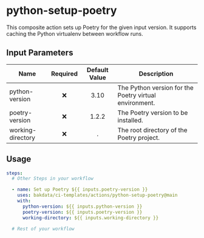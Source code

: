# python-setup-poetry

This composite action sets up Poetry for the given input version. It supports caching the Python virtualenv between workflow runs.

## Input Parameters

| Name              | Required | Default Value | Description                                            |
| ----------------- | :------: | :-----------: | ------------------------------------------------------ |
| python-version    |    ❌     |     3.10      | The Python version for the Poetry virtual environment. |
| poetry-version    |    ❌     |     1.2.2     | The Poetry version to be installed.                    |
| working-directory |    ❌     |       .       | The root directory of the Poetry project.              |

## Usage

```yaml
steps:
  # Other Steps in your workflow

  - name: Set up Poetry ${{ inputs.poetry-version }}
    uses: bakdata/ci-templates/actions/python-setup-poetry@main
    with:
      python-version: ${{ inputs.python-version }}
      poetry-version: ${{ inputs.poetry-version }}
      working-directory: ${{ inputs.working-directory }}

  # Rest of your workflow
```
